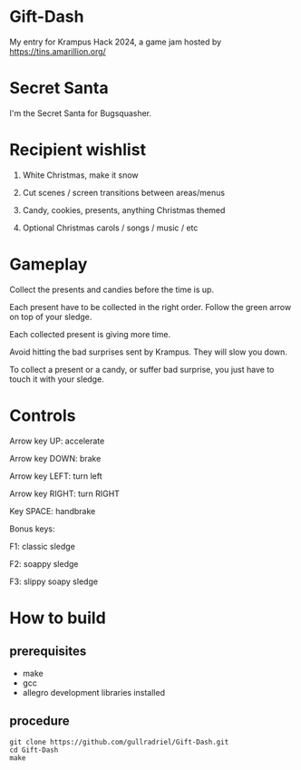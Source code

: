 # Gift-Dash

My entry for Krampus Hack 2024, a game jam hosted by https://tins.amarillion.org/

# Secret Santa

I'm the Secret Santa for Bugsquasher.

# Recipient wishlist

1. White Christmas, make it snow

2. Cut scenes / screen transitions between areas/menus

3. Candy, cookies, presents, anything Christmas themed

4. Optional Christmas carols / songs / music / etc

# Gameplay

Collect the presents and candies before the time is up.

Each present have to be collected in the right order. Follow the green arrow on top of your sledge.

Each collected present is giving more time.

Avoid hitting the bad surprises sent by Krampus. They will slow you down.

To collect a present or a candy, or suffer bad surprise, you just have to touch it with your sledge.

# Controls

Arrow key UP: accelerate

Arrow key DOWN: brake

Arrow key LEFT: turn left

Arrow key RIGHT: turn RIGHT

Key SPACE: handbrake

Bonus keys:

F1: classic sledge

F2: soappy sledge

F3: slippy soapy sledge

# How to build

## prerequisites
- make
- gcc
- allegro development libraries installed

## procedure

```
git clone https://github.com/gullradriel/Gift-Dash.git
cd Gift-Dash
make
```
